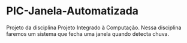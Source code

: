 # PIC-Janela-Automatizada
Projeto da disciplina Projeto Integrado à Computação. Nessa disciplina faremos um sistema que fecha uma janela quando detecta chuva.
